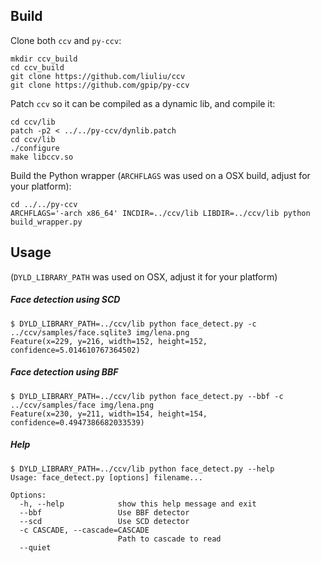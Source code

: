 ## Build

Clone both `ccv` and `py-ccv`:

```
mkdir ccv_build
cd ccv_build
git clone https://github.com/liuliu/ccv
git clone https://github.com/gpip/py-ccv
```

Patch `ccv` so it can be compiled as a dynamic lib, and compile it:

```
cd ccv/lib
patch -p2 < ../../py-ccv/dynlib.patch
cd ccv/lib
./configure
make libccv.so
```

Build the Python wrapper (`ARCHFLAGS` was used on a OSX build, adjust for your platform):

```
cd ../../py-ccv
ARCHFLAGS='-arch x86_64' INCDIR=../ccv/lib LIBDIR=../ccv/lib python build_wrapper.py
```


## Usage

(`DYLD_LIBRARY_PATH` was used on OSX, adjust it for your platform)

##### Face detection using SCD

```
$ DYLD_LIBRARY_PATH=../ccv/lib python face_detect.py -c ../ccv/samples/face.sqlite3 img/lena.png
Feature(x=229, y=216, width=152, height=152, confidence=5.014610767364502)
```

##### Face detection using BBF

```
$ DYLD_LIBRARY_PATH=../ccv/lib python face_detect.py --bbf -c ../ccv/samples/face img/lena.png
Feature(x=230, y=211, width=154, height=154, confidence=0.4947386682033539)
```

##### Help

```
$ DYLD_LIBRARY_PATH=../ccv/lib python face_detect.py --help
Usage: face_detect.py [options] filename...

Options:
  -h, --help            show this help message and exit
  --bbf                 Use BBF detector
  --scd                 Use SCD detector
  -c CASCADE, --cascade=CASCADE
                        Path to cascade to read
  --quiet
```
